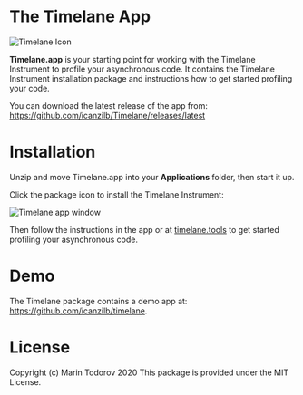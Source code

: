# The Timelane App

![Timelane Icon](etc/Icon_128x128@2x.png)

**Timelane.app** is your starting point for working with the Timelane Instrument to profile your asynchronous code. It contains the Timelane Instrument installation package and instructions how to get started profiling your code.

You can download the latest release of the app from:
https://github.com/icanzilb/Timelane/releases/latest

# Installation

Unzip and move Timelane.app into your **Applications** folder, then start it up.

Click the package icon to install the Timelane Instrument:

![Timelane app window](etc/timelane-app-window.png)

Then follow the instructions in the app or at [timelane.tools](http://timelane.tools) to get started profiling your asynchronous code.

# Demo

The Timelane package contains a demo app at: https://github.com/icanzilb/timelane.

# License

Copyright (c) Marin Todorov 2020
This package is provided under the MIT License.

